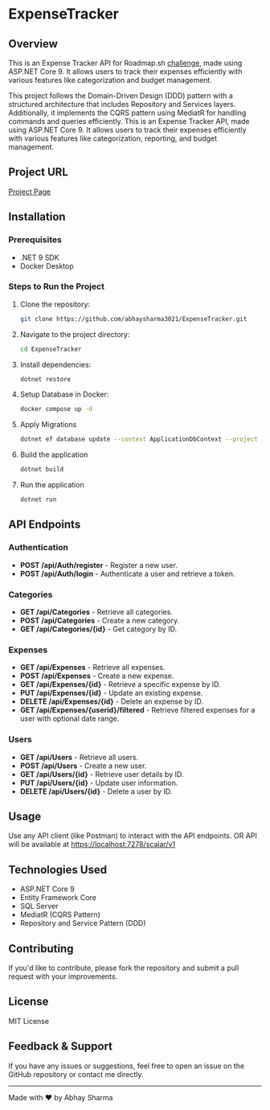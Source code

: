 # ExpenseTracker

## Overview
This is an Expense Tracker API for Roadmap.sh [challenge](https://roadmap.sh/projects/expense-tracker-api), made using ASP.NET Core 9. It allows users to track their expenses efficiently with various features like categorization and budget management.

This project follows the Domain-Driven Design (DDD) pattern with a structured architecture that includes Repository and Services layers. Additionally, it implements the CQRS pattern using MediatR for handling commands and queries efficiently.
This is an Expense Tracker API, made using ASP.NET Core 9. It allows users to track their expenses efficiently with various features like categorization, reporting, and budget management.

## Project URL
[Project Page](https://github.com/abhaysharma3021/ExpenseTracker.git)

## Installation

### Prerequisites
- .NET 9 SDK
- Docker Desktop

### Steps to Run the Project
1. Clone the repository:
   ```sh
   git clone https://github.com/abhaysharma3021/ExpenseTracker.git
   ```
2. Navigate to the project directory:
   ```sh
   cd ExpenseTracker
   ```
3. Install dependencies:
   ```sh
   dotnet restore
   ```
4. Setup Database in Docker:
   ```sh
   docker compose up -d
   ```
5. Apply Migrations
   ```sh
   dotnet ef database update --context ApplicationDbContext --project ExpenseTracker.Infrastructure
   ``` 
6. Build the application
   ```sh
   dotnet build
   ```
8. Run the application
   ```sh
   dotnet run
   ```

## API Endpoints

### Authentication
- **POST /api/Auth/register** - Register a new user.
- **POST /api/Auth/login** - Authenticate a user and retrieve a token.

### Categories
- **GET /api/Categories** - Retrieve all categories.
- **POST /api/Categories** - Create a new category.
- **GET /api/Categories/{id}** - Get category by ID.

### Expenses
- **GET /api/Expenses** - Retrieve all expenses.
- **POST /api/Expenses** - Create a new expense.
- **GET /api/Expenses/{id}** - Retrieve a specific expense by ID.
- **PUT /api/Expenses/{id}** - Update an existing expense.
- **DELETE /api/Expenses/{id}** - Delete an expense by ID.
- **GET /api/Expenses/{userid}/filtered** - Retrieve filtered expenses for a user with optional date range.

### Users
- **GET /api/Users** - Retrieve all users.
- **POST /api/Users** - Create a new user.
- **GET /api/Users/{id}** - Retrieve user details by ID.
- **PUT /api/Users/{id}** - Update user information.
- **DELETE /api/Users/{id}** - Delete a user by ID.


## Usage
Use any API client (like Postman) to interact with the API endpoints.
OR
API will be available at [https://localhost:7278/scalar/v1](https://localhost:7278/scalar/v1)

## Technologies Used
- ASP.NET Core 9
- Entity Framework Core
- SQL Server
- MediatR (CQRS Pattern)
- Repository and Service Pattern (DDD)

## Contributing
If you'd like to contribute, please fork the repository and submit a pull request with your improvements.

## License
MIT License

## Feedback & Support
If you have any issues or suggestions, feel free to open an issue on the GitHub repository or contact me directly.

---
Made with ❤️ by Abhay Sharma

